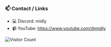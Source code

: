 ### 📫 Contact / Links
- 💻 Discord: midly
- 📹 YouTube: https://www.youtube.com/@midly

![Visitor Count](https://profile-counter.glitch.me/midly202/count.svg)
